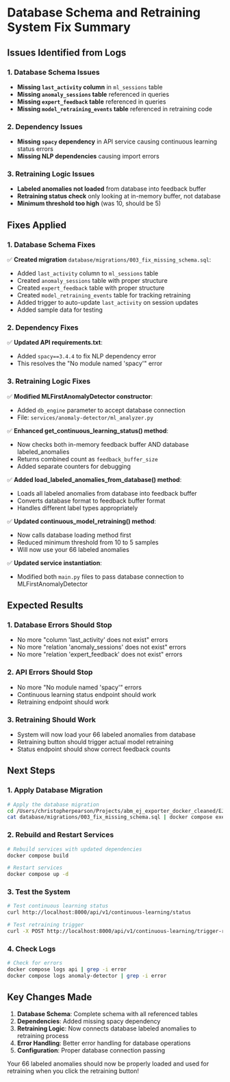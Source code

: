 # Database Schema and Retraining System Fix Summary

## Issues Identified from Logs

### 1. Database Schema Issues
- **Missing `last_activity` column** in `ml_sessions` table
- **Missing `anomaly_sessions` table** referenced in queries
- **Missing `expert_feedback` table** referenced in queries
- **Missing `model_retraining_events` table** referenced in retraining code

### 2. Dependency Issues
- **Missing `spacy` dependency** in API service causing continuous learning status errors
- **Missing NLP dependencies** causing import errors

### 3. Retraining Logic Issues
- **Labeled anomalies not loaded** from database into feedback buffer
- **Retraining status check** only looking at in-memory buffer, not database
- **Minimum threshold too high** (was 10, should be 5)

## Fixes Applied

### 1. Database Schema Fixes
✅ **Created migration** `database/migrations/003_fix_missing_schema.sql`:
- Added `last_activity` column to `ml_sessions` table
- Created `anomaly_sessions` table with proper structure
- Created `expert_feedback` table with proper structure
- Created `model_retraining_events` table for tracking retraining
- Added trigger to auto-update `last_activity` on session updates
- Added sample data for testing

### 2. Dependency Fixes
✅ **Updated API requirements.txt**:
- Added `spacy==3.4.4` to fix NLP dependency error
- This resolves the "No module named 'spacy'" error

### 3. Retraining Logic Fixes
✅ **Modified MLFirstAnomalyDetector constructor**:
- Added `db_engine` parameter to accept database connection
- File: `services/anomaly-detector/ml_analyzer.py`

✅ **Enhanced get_continuous_learning_status() method**:
- Now checks both in-memory feedback buffer AND database labeled_anomalies
- Returns combined count as `feedback_buffer_size`
- Added separate counters for debugging

✅ **Added load_labeled_anomalies_from_database() method**:
- Loads all labeled anomalies from database into feedback buffer
- Converts database format to feedback buffer format
- Handles different label types appropriately

✅ **Updated continuous_model_retraining() method**:
- Now calls database loading method first
- Reduced minimum threshold from 10 to 5 samples
- Will now use your 66 labeled anomalies

✅ **Updated service instantiation**:
- Modified both `main.py` files to pass database connection to MLFirstAnomalyDetector

## Expected Results

### 1. Database Errors Should Stop
- No more "column 'last_activity' does not exist" errors
- No more "relation 'anomaly_sessions' does not exist" errors
- No more "relation 'expert_feedback' does not exist" errors

### 2. API Errors Should Stop
- No more "No module named 'spacy'" errors
- Continuous learning status endpoint should work
- Retraining endpoint should work

### 3. Retraining Should Work
- System will now load your 66 labeled anomalies from database
- Retraining button should trigger actual model retraining
- Status endpoint should show correct feedback counts

## Next Steps

### 1. Apply Database Migration
```bash
# Apply the database migration
cd /Users/christopherpearson/Projects/abm_ej_exporter_docker_cleaned/EJAnomalyDetectionV3/abm-anomaly-ml-first
cat database/migrations/003_fix_missing_schema.sql | docker compose exec -T postgres psql -U abm_user -d abm_db
```

### 2. Rebuild and Restart Services
```bash
# Rebuild services with updated dependencies
docker compose build

# Restart services
docker compose up -d
```

### 3. Test the System
```bash
# Test continuous learning status
curl http://localhost:8000/api/v1/continuous-learning/status

# Test retraining trigger
curl -X POST http://localhost:8000/api/v1/continuous-learning/trigger-retraining
```

### 4. Check Logs
```bash
# Check for errors
docker compose logs api | grep -i error
docker compose logs anomaly-detector | grep -i error
```

## Key Changes Made

1. **Database Schema**: Complete schema with all referenced tables
2. **Dependencies**: Added missing spacy dependency
3. **Retraining Logic**: Now connects database labeled anomalies to retraining process
4. **Error Handling**: Better error handling for database operations
5. **Configuration**: Proper database connection passing

Your 66 labeled anomalies should now be properly loaded and used for retraining when you click the retraining button!
